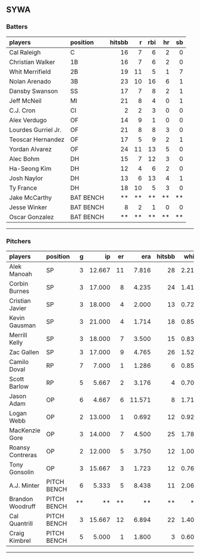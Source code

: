 ## SYWA

### Batters

 
|players             |position  | hitsbb|  r| rbi| hr| sb| 
|:-------------------|:---------|------:|--:|---:|--:|--:| 
|Cal Raleigh         |C         |     16|  7|   6|  2|  0| 
|Christian Walker    |1B        |     16|  7|   6|  2|  0| 
|Whit Merrifield     |2B        |     19| 11|   5|  1|  7| 
|Nolan Arenado       |3B        |     23| 10|  16|  6|  1| 
|Dansby Swanson      |SS        |     17|  7|   8|  2|  1| 
|Jeff McNeil         |MI        |     21|  8|   4|  0|  1| 
|C.J. Cron           |CI        |      2|  2|   3|  0|  0| 
|Alex Verdugo        |OF        |     14|  9|   1|  0|  0| 
|Lourdes Gurriel Jr. |OF        |     21|  8|   8|  3|  0| 
|Teoscar Hernandez   |OF        |     17|  5|   9|  2|  1| 
|Yordan Alvarez      |OF        |     24| 11|  13|  5|  0| 
|Alec Bohm           |DH        |     15|  7|  12|  3|  0| 
|Ha-Seong Kim        |DH        |     12|  4|   6|  2|  0| 
|Josh Naylor         |DH        |     13|  6|  13|  4|  1| 
|Ty France           |DH        |     18| 10|   5|  3|  0| 
|Jake McCarthy       |BAT BENCH |     **| **|  **| **| **| 
|Jesse Winker        |BAT BENCH |      8|  2|   1|  0|  0| 
|Oscar Gonzalez      |BAT BENCH |     **| **|  **| **| **| 


* * *

### Pitchers

 
|players          |position    |  g|     ip| er|    era| hitsbb|  whip| so|  w| sv| 
|:----------------|:-----------|--:|------:|--:|------:|------:|-----:|--:|--:|--:| 
|Alek Manoah      |SP          |  3| 12.667| 11|  7.816|     28| 2.211| 14|  0|  0| 
|Corbin Burnes    |SP          |  3| 17.000|  8|  4.235|     24| 1.412| 19|  1|  0| 
|Cristian Javier  |SP          |  3| 18.000|  4|  2.000|     13| 0.722| 21|  3|  0| 
|Kevin Gausman    |SP          |  3| 21.000|  4|  1.714|     18| 0.857| 23|  0|  0| 
|Merrill Kelly    |SP          |  3| 18.000|  7|  3.500|     15| 0.833| 19|  2|  0| 
|Zac Gallen       |SP          |  3| 17.000|  9|  4.765|     26| 1.529| 11|  1|  0| 
|Camilo Doval     |RP          |  7|  7.000|  1|  1.286|      6| 0.857| 13|  0|  5| 
|Scott Barlow     |RP          |  5|  5.667|  2|  3.176|      4| 0.706|  7|  1|  2| 
|Jason Adam       |OP          |  6|  4.667|  6| 11.571|      8| 1.714|  5|  1|  2| 
|Logan Webb       |OP          |  2| 13.000|  1|  0.692|     12| 0.923| 10|  0|  0| 
|MacKenzie Gore   |OP          |  3| 14.000|  7|  4.500|     25| 1.786| 15|  0|  0| 
|Roansy Contreras |OP          |  2| 12.000|  5|  3.750|     12| 1.000|  4|  0|  0| 
|Tony Gonsolin    |OP          |  3| 15.667|  3|  1.723|     12| 0.766| 13|  2|  0| 
|A.J. Minter      |PITCH BENCH |  6|  5.333|  5|  8.438|     11| 2.062|  7|  0|  0| 
|Brandon Woodruff |PITCH BENCH | **|     **| **|     **|     **|    **| **| **| **| 
|Cal Quantrill    |PITCH BENCH |  3| 15.667| 12|  6.894|     22| 1.404| 10|  0|  0| 
|Craig Kimbrel    |PITCH BENCH |  5|  5.000|  1|  1.800|      3| 0.600| 11|  2|  2| 


* * *


